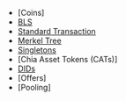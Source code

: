 - [Coins]
- [BLS](BLS/README.md)
- [Standard Transaction](./Standard%20Transaction/README.md)
- [Merkel Tree](./Merkel%20Tree/README.md)
- [Singletons](./Singletons/README.md)
- [Chia Asset Tokens (CATs)]
- [DIDs](DIDs/README.md)
- [Offers]
- [Pooling]
